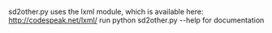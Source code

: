 sd2other.py uses the lxml module, which is available
here:
http://codespeak.net/lxml/
run
python sd2other.py --help
for documentation

